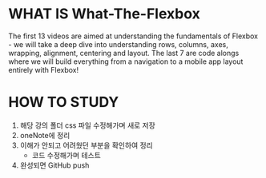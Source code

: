 
 
# WHAT IS What-The-Flexbox
 The first 13 videos are aimed at understanding the fundamentals of Flexbox - we will take a deep dive into understanding rows, columns, axes, wrapping, alignment, centering and layout. The last 7 are code alongs where we will build everything from a navigation to a mobile app layout entirely with Flexbox!
 
# HOW TO STUDY
1. 해당 강의 폴더 css 파일 수정해가며 새로 저장
2. oneNote에 정리
4. 이해가 안되고 어려웠던 부분을 확인하여 정리
   - 코드 수정해가며 테스트
5. 완성되면 GitHub push


  
  
